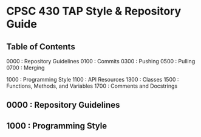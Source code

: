 CPSC 430 TAP Style & Repository Guide
=====================================

Table of Contents
-----------------
0000 : Repository Guidelines
  0100 : Commits
  0300 : Pushing
  0500 : Pulling
  0700 : Merging
  
1000 : Programming Style
  1100 : API Resources
  1300 : Classes
  1500 : Functions, Methods, and Variables
  1700 : Comments and Docstrings
  
0000 : Repository Guidelines
----------------------------



1000 : Programming Style
------------------------
